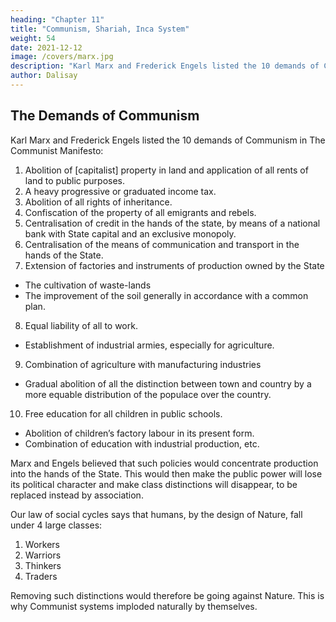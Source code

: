 ```yaml
---
heading: "Chapter 11"
title: "Communism, Shariah, Inca System"
weight: 54
date: 2021-12-12
image: /covers/marx.jpg
description: "Karl Marx and Frederick Engels listed the 10 demands of Communism in The Communist Manifesto"
author: Dalisay
---
```



## The Demands of Communism

Karl Marx and Frederick Engels listed the 10 demands of Communism in The Communist Manifesto: 

1. Abolition of [capitalist] property in land and application of all rents of land to public purposes.
2. A heavy progressive or graduated income tax.
3. Abolition of all rights of inheritance.
4. Confiscation of the property of all emigrants and rebels.
5. Centralisation of credit in the hands of the state, by means of a national bank with State capital and an exclusive monopoly.
6. Centralisation of the means of communication and transport in the hands of the State.
7. Extension of factories and instruments of production owned by the State
  - The cultivation of waste-lands
  - The improvement of the soil generally in accordance with a common plan.
8. Equal liability of all to work. 
  - Establishment of industrial armies, especially for agriculture.
9. Combination of agriculture with manufacturing industries
  - Gradual abolition of all the distinction between town and country by a more equable distribution of the populace over the country.
10. Free education for all children in public schools.
  - Abolition of children’s factory labour in its present form.
  - Combination of education with industrial production, etc.


Marx and Engels believed that such policies would concentrate production into the hands of the State. This would then make the public power will lose its political character and make class distinctions will disappear, to be replaced instead by association. 

Our law of social cycles says that humans, by the design of Nature, fall under 4 large classes:

1. Workers
2. Warriors
3. Thinkers
4. Traders

Removing such distinctions would therefore be going against Nature. This is why Communist systems imploded naturally by themselves. 


<!-- Political power, properly so called, is merely the organised power of one class for oppressing another. If the proletariat during its contest with the capitalists is compelled, by the force of circumstances, to organise itself as a class, if, by means of a revolution, it makes itself the ruling class, and, as such, sweeps away by force the old conditions of production, then it will, along with these conditions, have swept away the conditions for the existence of class antagonisms and of classes generally, and will thereby have abolished its own supremacy as a class. -->

<!-- Classes will be replaced by association, in which the free development of each is the condition for the free development of all. -->
